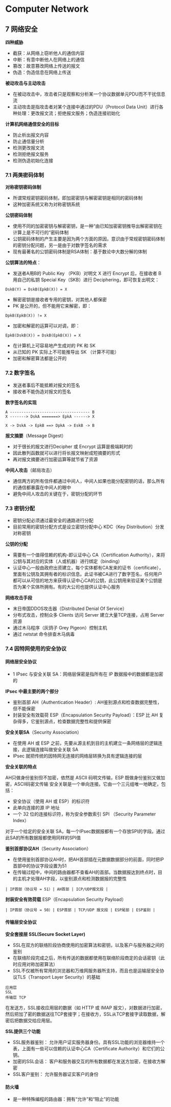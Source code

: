 # Computer Network

## 7 网络安全

**四种威胁**

- 截获：从网络上窃听他人的通信内容
- 中断：有意中断他人在网络上的通信
- 篡改：故意篡改网络上传送的报文
- 伪造：伪造信息在网络上传送

**被动攻击与主动攻击**

- 在被动攻击中，攻击者只是观察和分析某一个协议数据单元PDU而不干扰信息流
- 主动攻击是指攻击者对某个连接中通过的PDU（Protocol Data Unit）进行各种处理：更改报文流；拒绝报文服务；伪造连接初始化

**计算机网络通信安全的目标**

- 防止析出报文内容
- 防止通信量分析
- 检测更改报文流
- 检测拒绝报文服务
- 检测伪造初始化连接

### 7.1 两类密码体制

**对称密钥密码体制**

- 所谓常规密钥密码体制，即加密密钥与解密密钥是相同的密码体制
- 这种加密系统又称为对称密钥系统

**公钥密码体制**

- 使用不同的加密密钥与解密密钥，是一种“由已知加密密钥推导出解密密钥在计算上是不可行的”密码体制
- 公钥密码体制的产生主要是因为两个方面的原因，意识由于常规密钥密码体制的密钥分配问题，另一是由于对数字签名的需求
- 现有最著名的公钥密码体制是RSA体制：基于数论中大数分解的体制

**公钥算法的特点**：

- 发送者A用B的 Public Key （PKB）对明文 X 进行 Encrypt 后，在接收者 B 用自己的私钥 Special Key（SKB）进行 Deciphering，即可恢复出明文：

```Shell
DskB(Y) = DskB(EpkB(X)) = X
```

- 解密密钥是接收者专用的密钥，对其他人都保密
- PK 是公开的，但不能用它来解密，即：

```Shell
DpkB(EpkB(X)) != X
```

- 加密和解密的运算可以对调，即：

```Shell
EpkB(DskB(X)) = DskB(EpkB(X)) = X
```

- 在计算机上可容易地产生成对的 PK 和 SK
- 从已知的 PK 实际上不可能推导出 SK （计算不可能）
- 加密和解密算法都是公开的

### 7.2 数字签名

- 发送者事后不能抵赖对报文的签名
- 接收者不能伪造对报文的签名

**数字签名的实现**

```Shell
A ----------------------------------- B  
X -------> DskA =======> EpkA ------> X

X -> DskA -> EpkB ==> DpkA -> EskB -> B
```

**报文摘要**（Message Digest）

- 对于很长的报文进行Decipher 或 Encrypt 运算是极端耗时的
- 因此散列函数就可以进行将长报文映射成短摘要的形式
- 再对报文摘要进行加密运算等就节省了资源

**中间人攻击**（邮局攻击）

- 通信两方的所有信件都通过中间人，中间人如果也能分配密钥的话，那么所有的通信都暴露在中间人的眼中
- 避免中间人攻击的关键在于，密钥分配的环节

### 7.3 密钥分配

- 密钥分配必须通过最安全的通路进行分配
- 目前常用的密钥分配方式是设立密钥分配中心 KDC（Key Distribution）分发对称密钥

**公钥的分配**

- 需要有一个值得信赖的机构-即认证中心 CA（Certification Authority），来将公钥与其对应的实体（人或机器）进行绑定（binding）
- 认证中心一般由政府出资建立，每个实体都有CA发来的证书（certificate），里面有公钥及其拥有者的标识信息。此证书被CA进行了数字签名，任何用户都可以从可信的地方来获得认证中心CA的公钥，此公钥用来验证某个公钥是否为某个实体所拥有。有的大公司也提供认证中心服务

**网络攻击手段**

- 末日帝国DDOS攻击器（Distributed Denial Of Service）
- 分布式攻击，控制众多 Clients 访问 Server 建立大量TCP连接，占用 Server 资源
- 通过木马程序（灰鸽子 Grey Pigeon）控制主机
- 通过 netstat 命令排查木马病毒

### 7.4 因特网使用的安全协议

#### 网络层安全协议

- 1 IPsec 与安全关联 SA：网络层保密是指所有在 IP 数据报中的数据都是加密的

**IPsec 中最主要的两个部分**

- 鉴别首部 AH（Authentication Header）: AH鉴别源点和检查数据完整性，但不能保密
- 封装安全有效载荷 ESP（Encapsulation Security Payload）：ESP 比 AH 复杂得多，它鉴别源点，检查数据完整性和提供保密

**安全关联SA**（Security Association）

- 在使用 AH 或 ESP 之前，先要从源主机到目的主机建立一条网络层的逻辑连接，此逻辑连接叫做安全关联 SA
- IPsec 就把传统的因特网无连接的网络层转换为具有逻辑连接的层

**安全关联的特点**

AH只做身份鉴别但不加密，依然是 ASCII 码明文传输，ESP 既做身份鉴别又做加密，ASCII码密文传输
安全关联是一个单向连接。它由一个三元组唯一地确定，包括：

- 安全协议（使用 AH 或 ESP）的标识符
- 此单向连接的源 IP 地址
- 一个 32 位的连接标识符，称为安全参数索引 SPI （Security Parameter Index）

对于一个给定的安全关联 SA，每一个IPsec数据报都有一个存放SPI的字段。通过此SA的所有数据报都使用同样的SPI值

**鉴别首部协议AH**（Security Association）

- 在使用鉴别首部协议AH时，把AH首部插在元数据数据部分的前面，同时把IP首部中的协议字段设置为51
- 在传输过程中，中间的路由器都不查看AH的首部。当数据报达到终点时，目的主机才处理AH字段，以鉴别源点和检测数据报的完整性

```shell
| IP首部（协议号 = 51）| AH首部 | ICP/UDP报文段 |
```

**封装安全有效荷载** ESP（Encapsulation Security Payload）

```Shell
| IP首部（协议号 = 50）| ESP首部 | TCP/UDP 报文段 | ESP尾部 | ESP鉴别 |
```

#### 传输层安全协议

**安全套接层 SSL(Secure Socket Layer)**

- SSL在双方的联络阶段协商使用的加密算法和密钥，以及客户与服务器之间的鉴别
- 在联络阶段完成之后，所有传送的数据都使用在联络阶段商定的会话密钥（此时应用对称加密算法）
- SSL不仅被所有常用的浏览器和万维网服务器所支持，而且也是运输层安全协议TLS（Transport Layer Security）的基础

```Shell
应用层
SSL
传输层 TCP
```

在发送方，SSL接收应用层的数据（如 HTTP 或 IMAP 报文），对数据进行加密，然后把加了密的数据送往TCP套接字；在接收方，SSL从TCP套接字读取数据，解密后把数据交给应用层。

**SSL提供三个功能**

- SSL服务器鉴别： 允许用户证实服务器身份。具有SSL功能的浏览器维持一个表，上面有一些可以信赖的认证中心CA（Certificate Authority）和它们的公钥。
- 加密的SSL会话： 客户和服务器交互的所有数据都在发送方加密，在接收方解密
- SSL客户鉴别： 允许服务器证实客户的身份

#### 防火墙

- 是一种特殊编程的路由器：拥有“允许”和“阻止”的功能
